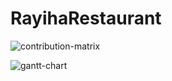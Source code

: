 # RayihaRestaurant

![contribution-matrix](https://github.com/mysCod3r/RayihaRestaurant/assets/79024035/dcf275ab-fcaa-46c2-b217-c10be3d81745)

![gantt-chart](https://github.com/mysCod3r/RayihaRestaurant/assets/79024035/13aff19c-a1fc-438e-abbf-0aceb3921fe4)
